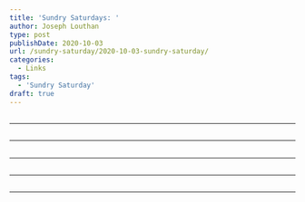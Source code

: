 ```yaml
---
title: 'Sundry Saturdays: '
author: Joseph Louthan
type: post
publishDate: 2020-10-03
url: /sundry-saturday/2020-10-03-sundry-saturday/
categories:
  - Links
tags:
  - 'Sundry Saturday'
draft: true
---
```


##


------

##


------

##


------

##


------

##


------

